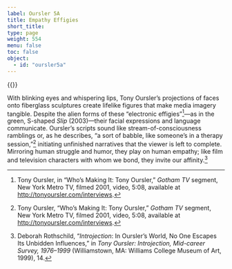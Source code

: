 ```yaml
---
label: Oursler 5A
title: Empathy Effigies
short_title:
type: page
weight: 554
menu: false
toc: false
object:
  - id: "oursler5a"
---
```

{{<q-figure id="oursler5a" >}}

With blinking eyes and whispering lips, Tony Oursler’s projections of faces onto fiberglass sculptures create lifelike figures that make media imagery tangible. Despite the alien forms of these “electronic effigies”[^1]—as in the green, S-shaped *Slip* (2003)—their facial expressions and language communicate. Oursler’s scripts sound like stream-of-consciousness ramblings or, as he describes, “a sort of babble, like someone’s in a therapy session,”[^2] initiating unfinished narratives that the viewer is left to complete. Mirroring human struggle and humor, they play on human empathy; like film and television characters with whom we bond, they invite our affinity.[^3]

[^1]: Tony Oursler, in “Who’s Making It: Tony Oursler,” *Gotham TV* segment, New York Metro TV, filmed 2001, video, 5:08, available at http://tonyoursler.com/interviews.

[^2]: Tony Oursler, “Who’s Making It: Tony Oursler,” *Gotham TV* segment, New York Metro TV, filmed 2001, video, 5:08, available at http://tonyoursler.com/interviews.

[^3]: Deborah Rothschild, “*Introjection*: In Oursler’s World, No One Escapes Its Unbidden Influences,” in *Tony Oursler: Introjection, Mid-career Survey, 1976–1999* (Williamstown, MA: Williams College Museum of Art, 1999), 14.
